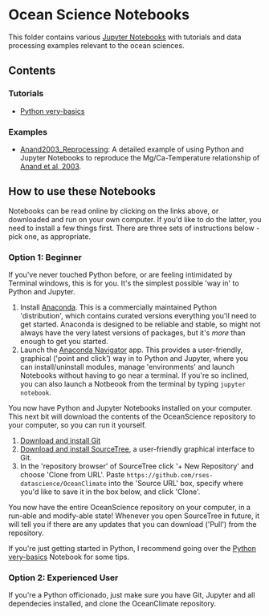 # Ocean Science Notebooks

This folder contains various [Jupyter Notebooks](http://jupyter.org/) with tutorials and data processing examples relevant to the ocean sciences.

## Contents

### Tutorials
* [Python very-basics](Tutorials/Python_very-basics.ipynb)
<!-- * [Git very-basics](Tutorials/Git_Very_Basics.ipynb) -->

### Examples
* [Anand2003_Reprocessing](Examples/Anand2003_Reprocessing.ipynb): A detailed example of using Python and Jupyter Notebooks to reproduce the Mg/Ca-Temperature relationship of [Anand et al, 2003](http://dx.doi.org/10.1029/2002PA000846).

## How to use these Notebooks

Notebooks can be read online by clicking on the links above, or downloaded and run on your own computer. If you'd like to do the latter, you need to install a few things first. There are three sets of instructions below - pick one, as appropriate.

### Option 1: Beginner

If you've never touched Python before, or are feeling intimidated by Terminal windows, this is for you. It's the simplest possible 'way in' to Python and Jupyter.

1. Install [Anaconda](https://www.continuum.io/downloads).
    This is a commercially maintained Python 'distribution', which contains curated versions everything you'll need to get started. Anaconda is designed to be reliable and stable, so might not always have the very latest versions of packages, but it's *more* than enough to get you started.
2. Launch the [Anaconda Navigator](https://docs.continuum.io/anaconda/navigator/) app.
    This provides a user-friendly, graphical ('point and click') way in to Python and Jupyter, where you can install/uninstall modules, manage 'environments' and launch Notebooks without having to go near a terminal. If you're so inclined, you can also launch a Notbeook from the terminal by typing `jupyter notebook`.

You now have Python and Jupyter Notebooks installed on your computer. This next bit will download the contents of the OceanScience repository to your computer, so you can run it yourself.

1. [Download and install Git](https://git-scm.com/downloads)
2. [Download and install SourceTree](https://www.sourcetreeapp.com/), a user-friendly graphical interface to Git.
3. In the 'repository browser' of SourceTree click '+ New Repository' and choose 'Clone from URL'. Paste `https://github.com/rses-datascience/OceanClimate` into the 'Source URL' box, specify where you'd like to save it in the box below, and click 'Clone'.

You now have the entire OceanScience repository on your computer, in a run-able and modify-able state! Whenever you open SourceTree in future, it will tell you if there are any updates that you can download ('Pull') from the repository.

If you're just getting started in Python, I recommend going over the [Python very-basics](Tutorials/Python_very-basics.ipynb) Notebook for some tips.

<!-- ### Option 2: Dedicated Beginner / Intermediate

1. Install [Docker](https://www.docker.com/).
    Docker provides a convenient way of installing software so that it 'just works' on any computer or platform.
2. Install the [Jupyter Data Science docker 'container'](https://hub.docker.com/r/jupyter/datascience-notebook/) that has everything you need to get started in Jupyter Notebook. To do this, make sure docker is running (open the application), then open a terminal window and type:"
```bash
docker pull jupyter/datascience-notebook
```
3. Start the 'container' by replacing `my_path` in the following with your desired directory, and running:
```bash
docker run -it --rm -p 8888:8888 -v /my_path/:/home/jovyan/work jupyter/datascience-notebook
```
4. [Download and install Git](https://git-scm.com/downloads)
5. [Download and install SourceTree](https://www.sourcetreeapp.com/), a user-friendly graphical interface to Git.
6. In the 'repository browser' of SourceTree click '+ New Repository' and choose 'Clone from URL'. Paste `https://github.com/rses-datascience/OceanClimate` into the 'Source URL' box, specify where you'd like to save it in the box below, and click 'Clone'.
7. Pyth-ON! -->

### Option 2: Experienced User
If you're a Python officionado, just make sure you have Git, Jupyter and all dependecies installed, and clone the OceanClimate repository.